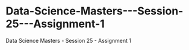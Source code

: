 # Data-Science-Masters---Session-25---Assignment-1
Data Science Masters - Session 25 - Assignment 1
